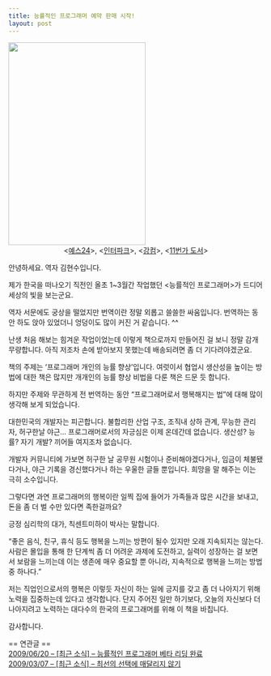 ```yaml
---
title: 능률적인 프로그래머 예약 판매 시작!
layout: post
---
```

<img src="http://w12ard.github.io/wp-content/uploads/1/cfile22.uf.1950F11F4AB2190F42E2D5.jpg" class="aligncenter" width="271" height="400" alt="" filename="1.jpg" filemime="image/jpeg" />

<div style="text-align: center;">
  <<a title="[http://www.yes24.com/24/goods/3530189]로 이동합니다." target="_blank" href="http://www.yes24.com/24/goods/3530189">예스24</a>>, <<a title="[http://book.interpark.com/product/BookDisplay.do?_method=Detail&sc.shopNo=0000400000&sc.dispNo=&sc.prdNo=203619860]로 이동합니다." target="_blank" href="http://book.interpark.com/product/BookDisplay.do?_method=Detail&sc.shopNo=0000400000&sc.dispNo=&sc.prdNo=203619860">인터파크</a>>, <<a title="[http://kangcom.com/sub/view.asp?sku=200909140001]로 이동합니다." target="_blank" href="http://kangcom.com/sub/view.asp?sku=200909140001">강컴</a>>, <<a title="[http://www.11st.co.kr/product/SellerProductDetail.tmall?method=getSellerProductDetail&xfrom=search^prd&prdNo=32398107]로 이동합니다." target="_blank" href="http://www.11st.co.kr/product/SellerProductDetail.tmall?method=getSellerProductDetail&xfrom=search%5Eprd&prdNo=32398107">11번가 도서</a>>
</div>

안녕하세요. 역자 김현수입니다. 

제가 한국을 떠나오기 직전인 올초 1~3월간 작업했던 <능률적인 프로그래머>가 드디어 세상의 빛을 보는군요. 

역자 서문에도 궁상을 떨었지만 번역이란 정말 외롭고 쓸쓸한 싸움입니다. 번역하는 동안 하도 앉아 있었더니 엉덩이도 많이 커진 거 같습니다. ^^

난생 처음 해보는 힘겨운 작업이었는데 이렇게 책으로까지 만들어진 걸 보니 정말 감개무량합니다. 아직 저조차 손에 받아보지 못했는데 배송되려면 좀 더 기다려야겠군요.

책의 주제는 &#8216;프로그래머 개인의 능률 향상&#8217;입니다. 여럿이서 협업시 생산성을 높이는 방법에 대한 책은 많지만 개개인의 능률 향상 비법을 다룬 책은 드문 듯 합니다. 

하지만 주제와 무관하게 전 번역하는 동안 &#8220;프로그래머로서 행복해지는 법&#8221;에 대해 많이 생각해 보게 되었습니다. 

대한민국의 개발자는 피곤합니다. 불합리한 산업 구조, 조직내 상하 관계, 무능한 관리자, 허구한날 야근&#8230; 프로그래머로서의 자긍심은 이제 온데간데 없습니다. 생산성? 능률? 자기 개발? 끼어들 여지조차 없습니다. 

개발자 커뮤니티에 가보면 허구한 날 공무원 시험이나 준비해야겠다거나, 임금이 체불됐다거나, 야근 기록을 경신했다거나 하는 우울한 글들 뿐입니다. 희망을 말 해주는 이는 극히 소수입니다. 

그렇다면 과연 프로그래머의 행복이란 일찍 집에 들어가 가족들과 많은 시간을 보내고, 돈을 좀 더 벌 수만 있다면 족한걸까요? 

긍정 심리학의 대가, 칙센트미하이 박사는 말합니다. 

&#8220;좋은 음식, 친구, 휴식 등도 행복을 느끼는 방편이 될수 있지만 오래 지속되지는 않는다. 사람은 몰입을 통해 한 단계씩 좀 더 어려운 과제에 도전하고, 실력이 성장하는 걸 보면서 보람을 느끼는데 이는 생존에 매우 중요할 뿐 아니라, 지속적으로 행복을 느끼는 방법중 하나다.&#8221;

저는 직업인으로서의 행복은 이렇듯 자신이 하는 일에 긍지를 갖고 좀 더 나아지기 위해 노력을 집중하는데 있다고 생각합니다. 단지 주어진 일만 하기보다, 오늘의 자신보다 더 나아지려고 노력하는 대다수의 한국의 프로그래머를 위해 이 책을 바칩니다. 

감사합니다. 

== 연관글 ==  
<a href="http://www.ahkim.com/entry/%EB%8A%A5%EB%A5%A0%EC%A0%81%EC%9D%B8-%ED%94%84%EB%A1%9C%EA%B7%B8%EB%9E%98%EB%A8%B8-%EB%B2%A0%ED%83%80-%EB%A6%AC%EB%94%A9-%EC%99%84%EB%A3%8C" target="_blank">2009/06/20 &#8211; [최근 소식] &#8211; 능률적인 프로그래머 베타 리딩 완료</a>  
<a href="http://www.ahkim.com/entry/%EC%B5%9C%EC%84%A0%EC%9D%98-%EC%84%A0%ED%83%9D%EC%97%90-%EB%A7%A4%EB%8B%AC%EB%A6%AC%EC%A7%80-%EC%95%8A%EA%B8%B0" target="_blank">2009/03/07 &#8211; [최근 소식] &#8211; 최선의 선택에 매달리지 않기</a>